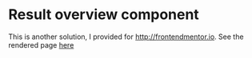 Result overview component
=========================
 This is another solution, I provided for http://frontendmentor.io.
 See the rendered page [here](http://holger-kraus.github.io/ResultSummary/)
